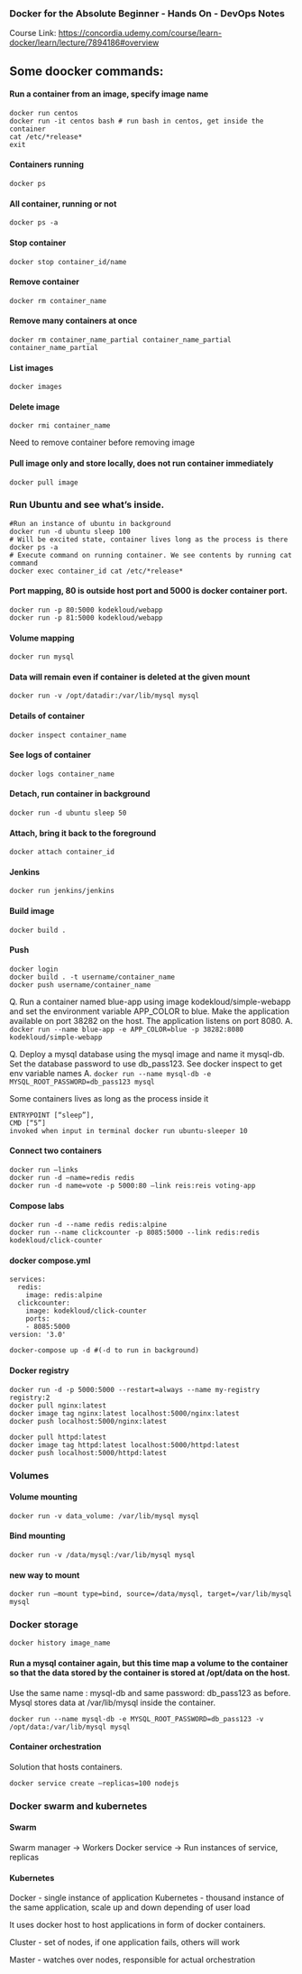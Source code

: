 ### Docker for the Absolute Beginner - Hands On - DevOps Notes

Course Link: https://concordia.udemy.com/course/learn-docker/learn/lecture/7894186#overview

## Some doocker commands:

#### Run a container from an image, specify image name
```
docker run centos
docker run -it centos bash # run bash in centos, get inside the container
cat /etc/*release*
exit
```

#### Containers running
`docker ps`

#### All container, running or not
`docker ps -a`

#### Stop container
`docker stop container_id/name`

#### Remove container
`docker rm container_name`

#### Remove many containers at once
`docker rm container_name_partial container_name_partial container_name_partial`

#### List images
`docker images`

#### Delete image 
`docker rmi container_name`

Need to remove container before removing image

#### Pull image only and store locally, does not run container immediately 
`docker pull image`

### Run Ubuntu and see what’s inside.
```
#Run an instance of ubuntu in background
docker run -d ubuntu sleep 100
# Will be excited state, container lives long as the process is there
docker ps -a 
# Execute command on running container. We see contents by running cat command
docker exec container_id cat /etc/*release*
```

#### Port mapping, 80 is outside host port and 5000 is docker container port.
```
docker run -p 80:5000 kodekloud/webapp 
docker run -p 81:5000 kodekloud/webapp 
```

#### Volume mapping
`docker run mysql`

#### Data will remain even if container is deleted at the given mount
`docker run -v /opt/datadir:/var/lib/mysql mysql`

#### Details of container
`docker inspect container_name`

#### See logs of container 
`docker logs container_name`

#### Detach, run container in background
`docker run -d ubuntu sleep 50`

#### Attach, bring it back to the foreground
`docker attach container_id`

#### Jenkins
`docker run jenkins/jenkins`

#### Build image
`docker build .`

#### Push
```
docker login
docker build . -t username/container_name
docker push username/container_name
```

Q. Run a container named blue-app using image kodekloud/simple-webapp and set the environment variable APP_COLOR to blue. Make the application available on port 38282 on the host. The application listens on port 8080.
A. `docker run --name blue-app -e APP_COLOR=blue -p 38282:8080 kodekloud/simple-webapp`

Q. Deploy a mysql database using the mysql image and name it mysql-db. Set the database password to use db_pass123. See docker inspect to get env variable names 
A. `docker run --name mysql-db -e MYSQL_ROOT_PASSWORD=db_pass123 mysql`

Some containers lives as long as the process inside it

```
ENTRYPOINT [“sleep”], 
CMD [“5”]
invoked when input in terminal docker run ubuntu-sleeper 10
```

#### Connect two containers 
```
docker run —links
docker run -d —name=redis redis
docker run -d name=vote -p 5000:80 —link reis:reis voting-app
```

#### Compose labs 
```
docker run -d --name redis redis:alpine
docker run --name clickcounter -p 8085:5000 --link redis:redis kodekloud/click-counter
```

#### docker compose.yml
```
services:
  redis:
    image: redis:alpine
  clickcounter:
    image: kodekloud/click-counter
    ports:
    - 8085:5000
version: '3.0'
```

`docker-compose up -d #(-d to run in background)`

#### Docker registry
```
docker run -d -p 5000:5000 --restart=always --name my-registry registry:2
docker pull nginx:latest
docker image tag nginx:latest localhost:5000/nginx:latest
docker push localhost:5000/nginx:latest

docker pull httpd:latest
docker image tag httpd:latest localhost:5000/httpd:latest
docker push localhost:5000/httpd:latest
```


### Volumes

#### Volume mounting
`docker run -v data_volume: /var/lib/mysql mysql`

#### Bind mounting 
`docker run -v /data/mysql:/var/lib/mysql mysql`

#### new way to mount
`docker run —mount type=bind, source=/data/mysql, target=/var/lib/mysql mysql`


### Docker storage 

`docker history image_name`

#### Run a mysql container again, but this time map a volume to the container so that the data stored by the container is stored at /opt/data on the host.
Use the same name : mysql-db and same password: db_pass123 as before. Mysql stores data at /var/lib/mysql inside the container.

`docker run --name mysql-db -e MYSQL_ROOT_PASSWORD=db_pass123 -v /opt/data:/var/lib/mysql mysql`

#### Container orchestration

Solution that hosts containers.

`docker service create —replicas=100 nodejs`

###  Docker swarm and kubernetes

#### Swarm
Swarm manager -> Workers
Docker service -> Run instances of service, replicas 

#### Kubernetes

Docker - single instance of application
Kubernetes - thousand instance of the same application, scale up and down depending of user load

It uses docker host to host applications in form of docker containers. 

Cluster - set of nodes, if one application fails, others will work

Master - watches over nodes, responsible for actual orchestration